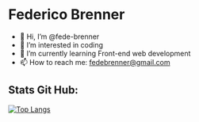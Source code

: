 # Federico Brenner

- 👋 Hi, I’m @fede-brenner
- 👀 I’m interested in coding
- 🌱 I’m currently learning Front-end web development
- 📫 How to reach me: fedebrenner@gmail.com

## Stats Git Hub:

[![Top Langs](https://github-readme-stats.vercel.app/api/top-langs/?username=fede-brenner&layout=compact)](https://github.com/anuraghazra/github-readme-stats)
<!---
fede-brenner/fede-brenner is a ✨ special ✨ repository because its `README.md` (this file) appears on your GitHub profile.
You can click the Preview link to take a look at your changes.
--->
